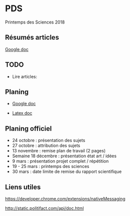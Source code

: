 # PDS
Printemps des Sciences 2018

## Résumés articles

[Google doc](https://docs.google.com/document/d/1Vgg57pdmgUG4xCS7hSC6xP5k4GovKCfQ4IM2LJRKDiM/edit?usp=sharing)

## TODO

- Lire articles: 

## Planing

* [Google doc](https://docs.google.com/document/d/1AhPf8NOaU6Aem6HRUfJNpmVS-yzfYDsJnOrfgR4VplE/edit)

* [Latex doc](https://www.overleaf.com/12240683hvstgkkwfgff)


## Planing officiel

- 24 octobre : présentation des sujets
- 27 octobre : attribution des sujets
- 13 novembre : remise plan de travail (2 pages)
- Semaine 18 décembre : présentation état art / idées
- 9 mars : présentation projet complet / répétition
- 19 - 25 mars : printemps des sciences
- 30 mars : date limite de remise du rapport scientifique


## Liens utiles

https://developer.chrome.com/extensions/nativeMessaging

http://static.politifact.com/api/doc.html
